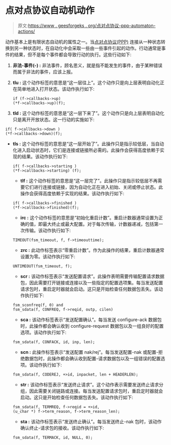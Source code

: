 # 点对点协议自动机动作

> 原文:[https://www . geesforgeks . org/点对点协议-ppp-automaton-actions/](https://www.geeksforgeeks.org/point-to-point-protocol-ppp-automaton-actions/)

动作基本上是有限状态自动机的属性之一。当[点对点协议(PPP)](https://www.geeksforgeeks.org/ppp-full-form/) 连接从一种状态转换到另一种状态时，在自动化中会采取一些由一些事件引起的动作。行动通常是事件的结果，但不是每个事件都会导致行动的执行。这些行动如下:

1.  **非法-事件(-) :**
    非法事件，顾名思义，就是指不能发生的事件，由于某种错误而属于非法的事件，应该上报。
2.  **tlu :**
    这个动作标签的意思是“这一层往上”。这个动作只是向上层表明自动化正在简单地进入打开状态。该动作执行如下:

    ```
    if (f->callbacks->up)
    (*f->callbacks->up)(f); 
    ```

3.  **tld :**
    这个动作标签的意思是“这一层下来了”。这个动作只是向上层表明自动化只是离开开放状态。这一行动的实施如下:

```
if( f->callbacks->down )  
(*f->callbacks->down)(f);
```

*   **tls :**
    这个动作标签的意思是“这一层开始了”。此操作只是指示较低层，当自动化进入启动状态时，它们是连接或链接所必需的。此操作会获得高度依赖于实现的结果。该动作执行如下:

    ```
    if( f->callbacks->starting )
    (*f->callbacks->starting) (f);
    ```

    *   **tlf :**
    这个动作标签的意思是“这一层完了”。此操作只是指示较低层不再需要它们进行连接或链接，因为自动化正在进入初始、关闭或停止状态。此操作会获得高度依赖于实现的结果。该动作执行如下:

    ```
    if( f->callbacks->finished )
    (*f->callbacks->finished)(f);
    ```

    *   **irc :**
    这个动作标签的意思是“初始化重启计数”。重启计数器通常设置为正确的值，即最大终止或最大配置。对于每次传输，计数器递减，包括第一次传输。该动作执行如下:

    ```
    TIMEOUT(fsm_timeout, f, f->timeouttime);
    ```

    *   **zrc :**
    此动作标签表示“零重启计数”。作为此操作的结果，重启计数器通常设置为零。该动作执行如下:

    ```
    UNTIMEOUT(fsm_timeout, f);
    ```

    *   **scr :**
    该动作标签表示“发送配置请求”。此操作表明需要传输配置请求数据包，因此需要打开链接或连接以及一些指定的配置选项集。每当发送配置请求包时，重启定时器就会启动。这只是开始检查任何数据包丢失。该动作执行如下:

    ```
    fsm_sconfreq(f, 0) and
    fsm_sdata(f, CONFREQ, f->reqid, outp, cilen)
    ```

    *   **sca :**
    该动作标签表示“发送配置确认”。每当发送 configure-ack 数据包时，此操作都会确认收到 configure-request 数据包以及一组良好的配置选项。该动作执行如下:

    ```
    fsm_sdata(f, CONFACK, id, inp, len);
    ```

    *   **scn :** 此操作标签表示“发送配置 nak/rej”。每当发送配置-nak 或配置-拒绝数据包时，此操作都会确认收到配置-请求数据包以及一组错误的配置选项。该动作执行如下:

    ```
    fsm_sdata(f, CODEREJ, +>id, inpacket, len + HEADERLEN);
    ```

    *   **str :**
    该动作标签表示“发送终止请求”。这个动作表示需要发送终止请求分组，因此需要关闭链路或连接。每当发送配置请求包时，重启定时器就会启动。这只是开始检查任何数据包丢失。该动作执行如下:

    ```
    fsm_sdata(f, TERMREQ, f->reqid = +>id,  
    (u_char *) f->term_reason, f->term_reason_len);
    ```

    *   **sta :**
    该动作标签表示“发送终止确认”。每当发送终止-nak 包时，该动作确认终止-请求包的接收。该动作执行如下:

    ```
    fsm_sdata(f, TERMACK, id, NULL, 0);
    ```